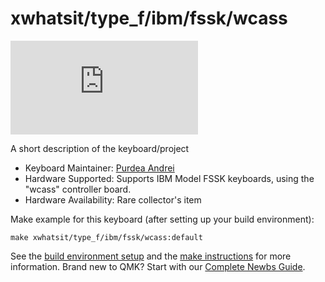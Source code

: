 # xwhatsit/type_f/ibm/fssk/wcass

![xwhatsit/type_f/ibm/fssk/wcass](https://deskthority.net/download/file.php?id=29306)

A short description of the keyboard/project

* Keyboard Maintainer: [Purdea Andrei](https://github.com/purdeaandrei)
* Hardware Supported: Supports IBM Model FSSK keyboards, using the "wcass" controller board.
* Hardware Availability: Rare collector's item

Make example for this keyboard (after setting up your build environment):

    make xwhatsit/type_f/ibm/fssk/wcass:default

See the [build environment setup](https://docs.qmk.fm/#/getting_started_build_tools) and the [make instructions](https://docs.qmk.fm/#/getting_started_make_guide) for more information. Brand new to QMK? Start with our [Complete Newbs Guide](https://docs.qmk.fm/#/newbs).
